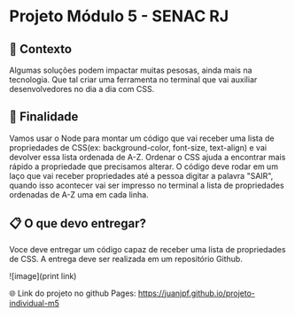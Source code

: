 # Projeto Módulo 5 - SENAC RJ


## 📌 Contexto

Algumas soluções podem impactar muitas pesosas, ainda mais na tecnologia. Que tal criar uma ferramenta no terminal que vai auxiliar desenvolvedores no dia a dia com CSS.

## 🚀 Finalidade

Vamos usar o Node para montar um código que vai receber uma lista de propriedades de CSS(ex: background-color, font-size, text-align) e vai devolver essa lista ordenada de A-Z. Ordenar o CSS ajuda a encontrar mais rápido a propriedade que precisamos alterar.
O código deve rodar em um laço que vai receber propriedades até a pessoa digitar a palavra "SAIR", quando isso acontecer vai ser impresso no terminal a lista de propriedades ordenadas de A-Z uma em cada linha.

## 📋 O que devo entregar? 

Voce deve entregar um código capaz de receber uma lista de propriedades de CSS. A entrega deve ser realizada em um repositório Github.

![image](print link)


🌐 Link do projeto no github Pages: https://juanjpf.github.io/projeto-individual-m5
